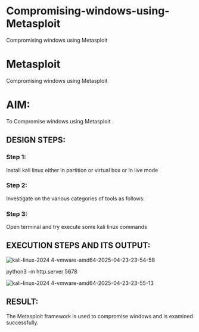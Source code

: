 # Compromising-windows-using-Metasploit
Compromising windows using Metasploit
# Metasploit
Compromising windows using Metasploit

# AIM:

To Compromise windows using Metasploit .

## DESIGN STEPS:

### Step 1:

Install kali linux either in partition or virtual box or in live mode

### Step 2:

Investigate on the various categories of tools as follows:

### Step 3:

Open terminal and try execute some kali linux commands

## EXECUTION STEPS AND ITS OUTPUT:

![kali-linux-2024 4-vmware-amd64-2025-04-23-23-54-58](https://github.com/user-attachments/assets/871df8f8-617c-4c54-b040-f22530fe99a7)

python3 -m http.server 5678

![kali-linux-2024 4-vmware-amd64-2025-04-23-23-55-13](https://github.com/user-attachments/assets/b59d7f60-b9bd-4f87-9583-eb9633d5c55e)





## RESULT:
The Metasploit framework is  used to compromise windows and is examined successfully.
